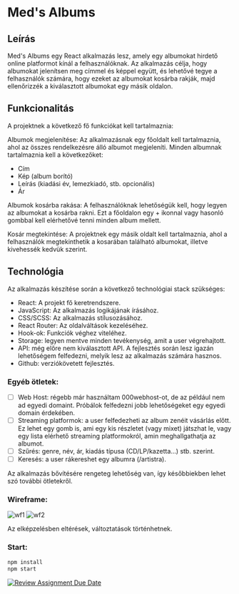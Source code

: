 Med's Albums
=== 
## Leírás
Med's Albums egy React alkalmazás lesz, amely egy albumokat hirdető online platformot kínál a felhasználóknak. 
Az alkalmazás célja, hogy albumokat jelenítsen meg címmel és képpel együtt, és lehetővé tegye a felhasználók számára, hogy ezeket az albumokat kosárba rakják, majd ellenőrizzék a kiválasztott albumokat egy másik oldalon.

## Funkcionalitás
A projektnek a következő fő funkciókat kell tartalmaznia:

Albumok megjelenítése: Az alkalmazásnak egy főoldalt kell tartalmaznia, ahol az összes rendelkezésre álló albumot megjeleníti. Minden albumnak tartalmaznia kell a következőket:

- Cím
- Kép (album borító)
- Leírás (kiadási év, lemezkiadó, stb. opcionális)
- Ár

Albumok kosárba rakása: A felhasználóknak lehetőségük kell, hogy legyen az albumokat a kosárba rakni. Ezt a főoldalon egy + ikonnal vagy hasonló gombbal kell elérhetővé tenni minden album mellett.

Kosár megtekintése: A projektnek egy másik oldalt kell tartalmaznia, ahol a felhasználók megtekinthetik a kosarában található albumokat, illetve kivehessék kedvük szerint.

## Technológia
Az alkalmazás készítése során a következő technológiai stack szükséges:

- React: A projekt fő keretrendszere.
- JavaScript: Az alkalmazás logikájának írásához.
- CSS/SCSS: Az alkalmazás stílusozásához.
- React Router: Az oldalváltások kezeléséhez.
- Hook-ok: Funkciók véghez viteléhez.
- Storage: legyen mentve minden tevékenység, amit a user végrehajtott.
- API: még előre nem kiválasztott API. A fejlesztés során lesz igazán lehetőségem felfedezni, melyik lesz az alkalmazás számára hasznos.
- Github: verziókövetett fejlesztés.

### Egyéb ötletek:

- [ ] Web Host: régebb már használtam 000webhost-ot, de az például nem ad egyedi domaint. Próbálok felfedezni jobb lehetőségeket egy egyedi domain érdekében.
- [ ] Streaming platformok: a user felfedezheti az album zenéit vásárlás előtt. Ez lehet egy gomb is, ami egy kis részletet (vagy mixet) játszhat le, vagy egy lista elérhető streaming platformokról, amin meghallgathatja az albumot.
- [ ] Szűrés: genre, név, ár, kiadás típusa (CD/LP/kazetta...) stb. szerint.
- [ ] Keresés: a user rákereshet egy albumra (/artistra).

Az alkalmazás bővítésére rengeteg lehetőség van, így későbbiekben lehet szó további ötletekről.

### Wireframe:

![wf1](https://github.com/Uni-Sopron/web2-23o-HeyItsMedard/assets/62563792/5b7c4b2c-90fe-4487-8d07-85f553a084f2)
![wf2](https://github.com/Uni-Sopron/web2-23o-HeyItsMedard/assets/62563792/cb7e5b89-40fc-4cfe-9a8a-8b93dee71d3a)

Az elképzelésben eltérések, változtatások történhetnek.

### Start:

```bash
npm install
npm start
```

[![Review Assignment Due Date](https://classroom.github.com/assets/deadline-readme-button-24ddc0f5d75046c5622901739e7c5dd533143b0c8e959d652212380cedb1ea36.svg)](https://classroom.github.com/a/VhlUuMcI)
